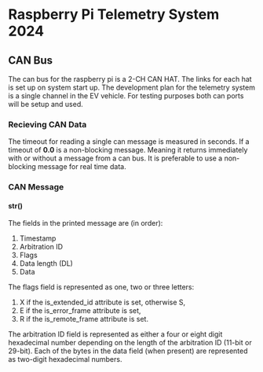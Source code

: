 # Raspberry Pi Telemetry System 2024

## CAN Bus
The can bus for the raspberry pi is a 2-CH CAN HAT. The links for each hat is set up on system start up.
The development plan for the telemetry system is a single channel in the EV vehicle. For testing purposes
both can ports will be setup and used.

### Recieving CAN Data
The timeout for reading a single can message is measured in seconds. If a timeout of **0.0** is a non-blocking 
message. Meaning it returns immediately with or without a message from a can bus. It is preferable to use a 
non-blocking message for real time data.
 

### CAN Message
#### __str__()

The fields in the printed message are (in order):
1. Timestamp
2. Arbitration ID
3. Flags
4. Data length (DL)
5. Data

The flags field is represented as one, two or three letters:
1. X if the is_extended_id attribute is set, otherwise S,
2. E if the is_error_frame attribute is set,
3. R if the is_remote_frame attribute is set.

The arbitration ID field is represented as either a four or eight digit hexadecimal number depending on the length of the arbitration ID (11-bit or 29-bit). Each of the bytes in the data field (when present) are represented as two-digit hexadecimal numbers.